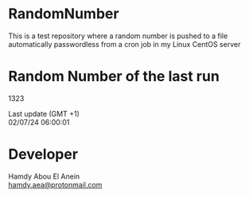 # RandomNumber    
This is a test repository where a random number is pushed to a file automatically passwordless from a cron job in my Linux CentOS server    
# Random Number of the last run   
1323
      
Last update (GMT +1)    
02/07/24 06:00:01
# Developer    
Hamdy Abou El Anein   
hamdy.aea@protonmail.com
